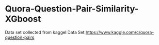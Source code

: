 # Quora-Question-Pair-Similarity-XGboost
Data set collected from kaggel 
Data Set:https://www.kaggle.com/c/quora-question-pairs



